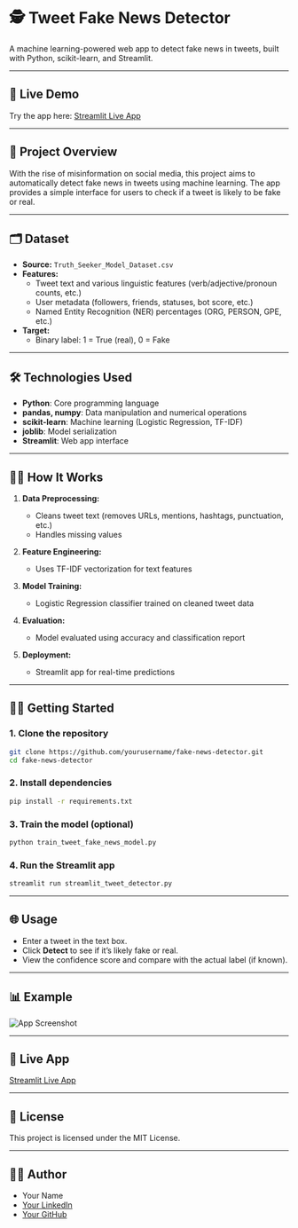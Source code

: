 # 🕵️ Tweet Fake News Detector

A machine learning-powered web app to detect fake news in tweets, built with Python, scikit-learn, and Streamlit.

---

## 🚀 Live Demo

Try the app here: [Streamlit Live App](YOUR_STREAMLIT_CLOUD_LINK_HERE)

---

## 📖 Project Overview

With the rise of misinformation on social media, this project aims to automatically detect fake news in tweets using machine learning. The app provides a simple interface for users to check if a tweet is likely to be fake or real.

---

## 🗂️ Dataset

- **Source:** `Truth_Seeker_Model_Dataset.csv`
- **Features:**  
  - Tweet text and various linguistic features (verb/adjective/pronoun counts, etc.)
  - User metadata (followers, friends, statuses, bot score, etc.)
  - Named Entity Recognition (NER) percentages (ORG, PERSON, GPE, etc.)
- **Target:**  
  - Binary label: 1 = True (real), 0 = Fake

---

## 🛠️ Technologies Used

- **Python**: Core programming language
- **pandas, numpy**: Data manipulation and numerical operations
- **scikit-learn**: Machine learning (Logistic Regression, TF-IDF)
- **joblib**: Model serialization
- **Streamlit**: Web app interface

---

## 🧑‍💻 How It Works

1. **Data Preprocessing:**  
   - Cleans tweet text (removes URLs, mentions, hashtags, punctuation, etc.)
   - Handles missing values

2. **Feature Engineering:**  
   - Uses TF-IDF vectorization for text features

3. **Model Training:**  
   - Logistic Regression classifier trained on cleaned tweet data

4. **Evaluation:**  
   - Model evaluated using accuracy and classification report

5. **Deployment:**  
   - Streamlit app for real-time predictions

---

## 🏃‍♂️ Getting Started

### 1. Clone the repository
```bash
git clone https://github.com/yourusername/fake-news-detector.git
cd fake-news-detector
```

### 2. Install dependencies
```bash
pip install -r requirements.txt
```

### 3. Train the model (optional)
```bash
python train_tweet_fake_news_model.py
```

### 4. Run the Streamlit app
```bash
streamlit run streamlit_tweet_detector.py
```

---

## 🌐 Usage

- Enter a tweet in the text box.
- Click **Detect** to see if it’s likely fake or real.
- View the confidence score and compare with the actual label (if known).

---

## 📊 Example

![App Screenshot](screenshot.png) <!-- Add a screenshot if available -->

---

## 📎 Live App

[Streamlit Live App](YOUR_STREAMLIT_CLOUD_LINK_HERE)

---

## 📄 License

This project is licensed under the MIT License.

---

## 🙋‍♂️ Author

- Your Name
- [Your LinkedIn](https://www.linkedin.com/in/yourprofile)
- [Your GitHub](https://github.com/yourusername) 